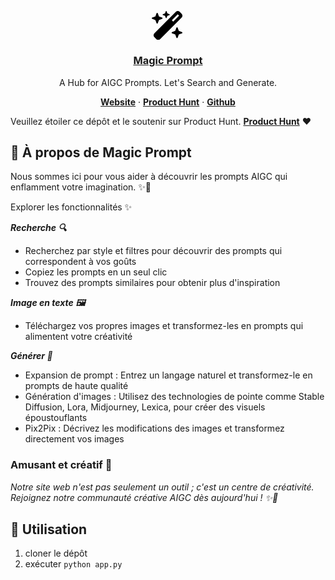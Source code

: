 <p align="center">
  <a href="https://magic-prompt.net">
	<svg xmlns="http://www.w3.org/2000/svg" viewBox="0 0 576 512" width="52">
    <!--!Font Awesome Free 6.5.1 by @fontawesome - https://fontawesome.com License - https://fontawesome.com/license/free Copyright 2024 Fonticons, Inc.--><path d="M234.7 42.7L197 56.8c-3 1.1-5 4-5 7.2s2 6.1 5 7.2l37.7 14.1L248.8 123c1.1 3 4 5 7.2 5s6.1-2 7.2-5l14.1-37.7L315 71.2c3-1.1 5-4 5-7.2s-2-6.1-5-7.2L277.3 42.7 263.2 5c-1.1-3-4-5-7.2-5s-6.1 2-7.2 5L234.7 42.7zM46.1 395.4c-18.7 18.7-18.7 49.1 0 67.9l34.6 34.6c18.7 18.7 49.1 18.7 67.9 0L529.9 116.5c18.7-18.7 18.7-49.1 0-67.9L495.3 14.1c-18.7-18.7-49.1-18.7-67.9 0L46.1 395.4zM484.6 82.6l-105 105-23.3-23.3 105-105 23.3 23.3zM7.5 117.2C3 118.9 0 123.2 0 128s3 9.1 7.5 10.8L64 160l21.2 56.5c1.7 4.5 6 7.5 10.8 7.5s9.1-3 10.8-7.5L128 160l56.5-21.2c4.5-1.7 7.5-6 7.5-10.8s-3-9.1-7.5-10.8L128 96 106.8 39.5C105.1 35 100.8 32 96 32s-9.1 3-10.8 7.5L64 96 7.5 117.2zm352 256c-4.5 1.7-7.5 6-7.5 10.8s3 9.1 7.5 10.8L416 416l21.2 56.5c1.7 4.5 6 7.5 10.8 7.5s9.1-3 10.8-7.5L480 416l56.5-21.2c4.5-1.7 7.5-6 7.5-10.8s-3-9.1-7.5-10.8L480 352l-21.2-56.5c-1.7-4.5-6-7.5-10.8-7.5s-9.1 3-10.8 7.5L416 352l-56.5 21.2z"/></svg>
    <i class="fa-solid fa-wand-magic-sparkles"></i>
    <h3 align="center">Magic Prompt</h3>
  </a>
</p>
<p align="center">
	A Hub for AIGC Prompts. Let's Search and Generate.
</p>
<p align="center">
  <a href="https://magic-prompt.net"><strong>Website</strong></a> ·
  <a href="https://www.producthunt.com/products/magic-prompt"><strong>Product Hunt</strong></a> ·
  <a href="https://github.com/GOK-656/MagicPrompt"><strong>Github</strong></a>
</p>



Veuillez étoiler ce dépôt et le soutenir sur Product Hunt. <a href="https://www.producthunt.com/products/magic-prompt"><strong>Product Hunt</strong></a>  ❤️

## 📖 À propos de Magic Prompt

Nous sommes ici pour vous aider à découvrir les prompts AIGC qui enflamment votre imagination. ✨🎨 


Explorer les fonctionnalités ✨


***Recherche 🔍***

- Recherchez par style et filtres pour découvrir des prompts qui correspondent à vos goûts
- Copiez les prompts en un seul clic
- Trouvez des prompts similaires pour obtenir plus d'inspiration


***Image en texte 🖼️***

- Téléchargez vos propres images et transformez-les en prompts qui alimentent votre créativité


***Générer 🌟***

- Expansion de prompt : Entrez un langage naturel et transformez-le en prompts de haute qualité
- Génération d'images : Utilisez des technologies de pointe comme Stable Diffusion, Lora, Midjourney, Lexica, pour créer des visuels époustouflants
- Pix2Pix : Décrivez les modifications des images et transformez directement vos images

### Amusant et créatif 🎉 

*Notre site web n'est pas seulement un outil ; c'est un centre de créativité. Rejoignez notre communauté créative AIGC dès aujourd'hui !  ✨🚀*

## 🔧 Utilisation

1. cloner le dépôt
2. exécuter `python app.py`

